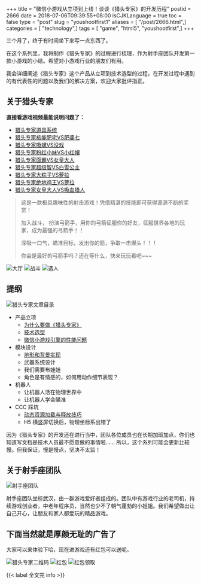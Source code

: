 +++
title = "微信小游戏从立项到上线！谈谈《猎头专家》的开发历程"
postid = 2666
date = 2018-07-06T09:39:55+08:00
isCJKLanguage = true
toc = false
type = "post"
slug = "youshootfirst1"
aliases = [ "/post/2666.html",]
categories = [ "technology",]
tags = [ "game", "html5", "youshootfirst",]
+++


三个月了，终于有时间坐下来写一点东西了。

在这个系列里，我将制作《猎头专家》的过程进行梳理，作为射手座团队开发第一款小游戏的小结。希望对小游戏行业的朋友们有用。

我会详细阐述《猎头专家》这个产品从立项到技术选型的过程，在开发过程中遇到的有代表性的问题以及我们的解决方案，欢迎大家批评指正。 <!--more-->

## 关于猎头专家

**直接看游戏视频最能说明问题了：**

- [猎头专家道具系统](https://v.qq.com/x/page/p0706unj35z.html)
- [猎头专家核能肥宅VS肥婆七](https://v.qq.com/x/page/n06688sjkzl.html)
- [猎头专家吸螺VS没戏](https://v.qq.com/x/page/t0698dcrw41.html)
- [猎头专家粉红小妹VS小红帽](https://v.qq.com/x/page/n0671qd1j5t.html)
- [猎头专家面霸VS女皇大人](https://v.qq.com/x/page/n0671recqnq.html)
- [猎头专家超级智VS白雪公主](http://v.qq.com/x/page/t0706fn0phv.html)
- [猎头专家大粽子VS萝拉](http://v.qq.com/x/page/i0690gujf29.html)
- [猎头专家绝地鸡王VS萝拉](http://v.qq.com/x/page/w0668func4z.html)
- [猎头专家女皇大人VS吸血猎人](http://v.qq.com/x/page/f0668y1ehag.html)

> 这是一款极具趣味性的射击游戏！凭借精湛的技能即可获得源源不断的奖赏！
> 
> 加入战斗， 扮演弓箭手，用你的弓箭征服你的好友，征服世界各地的玩家，成为最强的弓箭手！！
> 
> 深吸一口气，瞄准目标，发出你的箭，争取一击爆头！！！
> 
> 你会是最好的弓箭手吗？还在等什么，快来玩玩看吧~~~

![大厅][s1]
![战斗][s2]
![选人][s3]

## 提纲

![猎头专家文章目录][articles]

- 产品立项
  - [为什么要做《猎头专家》][2667]
  - [技术选型][2667p2]
  - [微信小游戏引擎的性能问题][2667p3]
- 模块设计
  - [地形和背景实现][2669]
  - 武器系统设计
  - 我们需要布娃娃
  - 角色是有情感的，如何用动作细节表现？
- 机器人
  - 让机器人活在物理世界中
  - 让机器人学会瞄准
- CCC 踩坑
  - [动态资源加载与释放技巧][2668]
  - H5 横竖屏切换后，物理坐标系出错了

因为《猎头专家》的开发还在进行当中，团队各位成员也在长期加班加点，你们也知道写文档是技术人员最不愿意做的事情啦…… 所以，这个系列可能会更新比较慢。但我保证，慢是慢点，坚决不太监！

## 关于射手座团队

![射手座团队][sagiteam]

射手座团队坐标武汉，由一群游戏爱好者组成的。团队中有游戏行业的老司机，持续游戏创业者，中老年程序员，当然也少不了朝气蓬勃的小姐姐。我们希望做出让自己开心，让朋友和家人都爱玩的精品游戏。

## 下面当然就是厚颜无耻的广告了

大家可以来体验下哈，现在进游戏还有红包可以送呢。

![猎头专家二维码][qr]
![红包][s4]
![红包领取][s5]

{{< label 全文完 info >}}

[articles]: /uploads/2018/07/youshootfirst-articles.svg
[sagiteam]: /uploads/2018/07/sagiteam.png
[qr]: /uploads/2018/07/qrtype212channel11.jpeg
[s1]: /uploads/2018/07/youshootfirst-screen1.jpeg
[s2]: /uploads/2018/07/youshootfirst-screen2.jpeg
[s3]: /uploads/2018/07/youshootfirst-screen3.jpeg
[s4]: /uploads/2018/07/youshootfirst-screen4.jpeg
[s5]: /uploads/2018/07/youshootfirst-screen5.jpeg
[2667]: https://blog.zengrong.net/post/2667.html
[2667p2]: https://blog.zengrong.net/post/2667.html#%E6%8A%80%E6%9C%AF%E9%80%89%E5%9E%8B
[2667p3]: https://blog.zengrong.net/post/2667.html#%E5%BE%AE%E4%BF%A1%E5%B0%8F%E6%B8%B8%E6%88%8F%E5%BC%95%E6%93%8E%E7%9A%84%E6%80%A7%E8%83%BD%E9%97%AE%E9%A2%98
[2668]: https://blog.zengrong.net/post/2668.html
[2669]: https://blog.zengrong.net/post/2669.html
